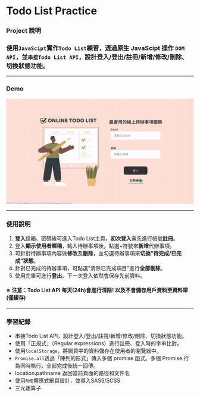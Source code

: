 Todo List Practice
===
### Project 說明
### 使用`JavaScipt`實作`Todo List`練習，透過原生 JavaScipt 操作 `DOM API`，並`串接Todo List API`，設計登入/登出/註冊/新增/修改/刪除、切換狀態功能。
---

### Demo

![](https://github.com/WendyBai77/project_todolist_API/blob/main/Demo.gif)

---
### 使用說明
1. **登入**信箱、密碼後可進入Todo List主頁，**初次登入**需先進行帳號**註冊**。
2. 登入**顯示使用者暱稱**，輸入待辦事項後，點選+符號來**新增**代辦事項。
3. 可針對待辦事項內容做**修改**及**刪除**，並勾選待辦事項來**切換"待完成/已完成"狀態**。
4. 針對已完成的待辦事項，可點選"清除已完成項目"進行**全部刪除**。
5. 使用完畢可進行**登出**。下一次登入依然會保存先前資料。
#### ※ 注意：Todo List API 每天(24h)會進行清除! 以及不會儲存用戶資料至資料庫(僅緩存)
---
### 學習紀錄
- 串接Todo List API，設計登入/登出/註冊/新增/修改/刪除、切換狀態功能。
- 使用「正規式」（Regular expressions）進行註冊、登入時的字串比對。
- 使用`localStorage`，將網頁中的資料儲存在使用者的瀏覽器中。
- `Promise.all`透過「陣列的形式」傳入多個 promise 函式。多個 Promise 行為同時執行，全部完成後統一回傳。
- location.pathname 返回當前頁面的路徑和文件名
- 使用`RWD`響應式網頁設計，並導入SASS/SCSS
- 三元運算子
